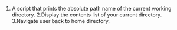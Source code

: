 1. A script that prints the absolute path name of the current working directory.
2.Display the contents list of your current directory.
3.Navigate user back to home directory.
